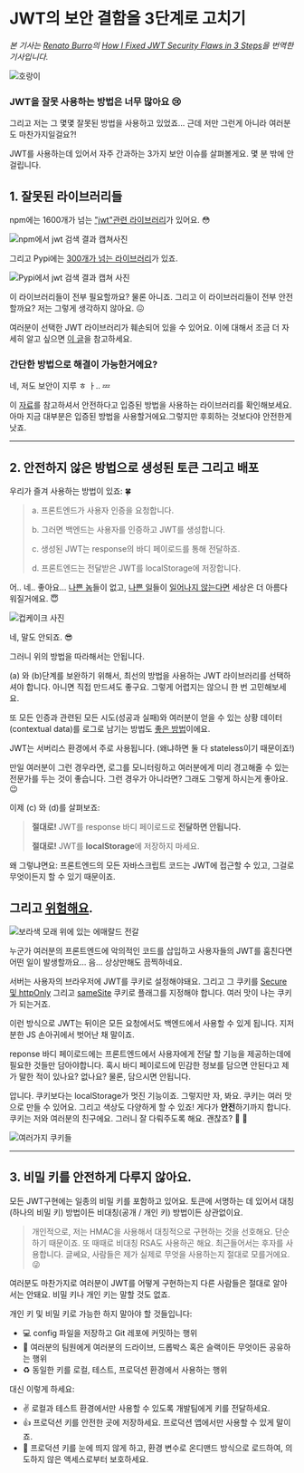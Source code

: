 # JWT의 보안 결함을 3단계로 고치기

*본 기사는 [Renato Burro](https://dev.to/byrro)의 [How I Fixed JWT Security Flaws in 3 Steps](https://dev.to/dashbird/how-i-fixed-jwt-security-flaws-in-3-steps-264k)을 번역한 기사입니다.*

![호랑이](https://res.cloudinary.com/practicaldev/image/fetch/s--gDDoBo6T--/c_imagga_scale,f_auto,fl_progressive,h_420,q_auto,w_1000/https://thepracticaldev.s3.amazonaws.com/i/yekmwrkd11shvfqquvy6.jpg)

### JWT을 잘못 사용하는 방법은 너무 많아요 😢

그리고 저는 그 몇몇 잘못된 방법을 사용하고 있었죠... 근데 저만 그런게 아니라 여러분도 마찬가지일걸요?!

JWT를 사용하는데 있어서 자주 간과하는 3가지 보안 이슈를 살펴볼게요. 몇 분 밖에 안걸립니다.



## 1. 잘못된 라이브러리들

npm에는 1600개가 넘는 ["jwt"관련 라이브러리](https://www.npmjs.com/search?q=jwt)가 있어요. 😳

![npm에서 jwt 검색 결과 캡쳐사진](https://res.cloudinary.com/practicaldev/image/fetch/s--GYrx1Yxf--/c_limit%2Cf_auto%2Cfl_progressive%2Cq_auto%2Cw_880/https://thepracticaldev.s3.amazonaws.com/i/6rj1v12f7myg36pt6fu9.PNG)

그리고 Pypi에는 [300개가 넘는 라이브러리](https://pypi.org/search/?q=jwt)가 있죠.

![Pypi에서 jwt 검색 결과 캡쳐 사진](https://res.cloudinary.com/practicaldev/image/fetch/s--_OYfZmte--/c_limit%2Cf_auto%2Cfl_progressive%2Cq_auto%2Cw_880/https://thepracticaldev.s3.amazonaws.com/i/2nijzxuld30pejlvu5st.png)

이 라이브러리들이 전부 필요할까요? 물론 아니죠. 그리고 이 라이브러리들이 전부 안전할까요? 저는 그렇게 생각하지 않아요. 😖

여러분이 선택한 JWT 라이브러리가 훼손되어 있을 수 있어요. 이에 대해서 조금 더 자세히 알고 싶으면 [이 글](https://auth0.com/blog/critical-vulnerabilities-in-json-web-token-libraries/)을 참고하세요.

### 간단한 방법으로 해결이 가능한거에요?

네, 저도 보안이 지루 ㅎ ㅏ.. 💤

이 [자료](https://jwt.io/#libraries)를 참고하셔서 안전하다고 입증된 방법을 사용하는 라이브러리를 확인해보세요. 아마 지금 대부분은 입증된 방법을 사용할거에요.그렇지만 후회하는 것보다야 안전한게 낫죠.

---

## 2. 안전하지 않은 방법으로 생성된 토큰 그리고 배포

우리가 즐겨 사용하는 방법이 있죠: 🍀

> a. 프론트엔드가 사용자 인증을 요청합니다.
>
> b. 그러면 백엔드는 사용자를 인증하고 JWT를 생성합니다.
>
> c. 생성된 JWT는 response의 바디 페이로드를 통해 전달하죠.
>
> d. 프론트엔드는 전달받은 JWT를 localStorage에 저장합니다.

어.. 네.. 좋아요... [나쁜 놈](https://hackernoon.com/can-timing-attack-be-a-practical-security-threat-on-jwt-signature-ba3c8340dea9)들이 없고, [나쁜 일](https://medium.com/101-writeups/hacking-json-web-token-jwt-233fe6c862e6)들이 [일어나지 않는다면](https://www.nccgroup.trust/uk/about-us/newsroom-and-events/blogs/2019/january/jwt-attack-walk-through/) 세상은 더 아름다워질거에요. 😇 

![컵케이크 사진](https://res.cloudinary.com/practicaldev/image/fetch/s--Xkaqo9Au--/c_limit%2Cf_auto%2Cfl_progressive%2Cq_auto%2Cw_880/https://thepracticaldev.s3.amazonaws.com/i/ulqxllccxbtqk6ah6wdf.jpg)

네, 말도 안되죠. 😎

그러니 위의 방법을 따라해서는 안됩니다.

(a) 와 (b)단계를 보완하기 위해서, 최선의 방법을 사용하는 JWT 라이브러리를 선택하셔야 합니다. 아니면 직접 만드셔도 좋구요. 그렇게 어렵지는 않으니 한 번 고민해보세요.

또 모든 인증과 관련된 모든 시도(성공과 실패)와 여러분이 얻을 수 있는 상황 데이터(contextual data)를  로그로 남기는 방법도 [좋은 방법](https://cheatsheetseries.owasp.org/cheatsheets/Logging_Cheat_Sheet.html#which-events-to-log)이에요.

JWT는 서버리스 환경에서 주로 사용됩니다. (왜냐하면 둘 다 stateless이기 때문이죠!)

만일 여러분이 그런 경우라면, 로그를 모니터링하고 여러분에게 미리 경고해줄 수 있는 전문가를 두는 것이 좋습니다. 그런 경우가 아니라면? 그래도 그렇게 하시는게 좋아요. 😉

이제 (c) 와 (d)를 살펴보죠:

>**절대로!** JWT를 response 바디 페이로드로 **전달하면 안됩니다.**
>
>**절대로!** JWT를 **localStorage**에 저장하지 마세요.

왜 그렇냐면요: 프론트엔드의 모든 자바스크립트 코드는 JWT에 접근할 수 있고, 그걸로 무엇이든지 할 수 있기 때문이죠.

## 그리고 [위험해요](https://developer.okta.com/blog/2018/06/20/what-happens-if-your-jwt-is-stolen).

![보라색 모래 위에 있는 에매랄드 전갈](https://res.cloudinary.com/practicaldev/image/fetch/s--549hK48O--/c_limit%2Cf_auto%2Cfl_progressive%2Cq_auto%2Cw_880/https://thepracticaldev.s3.amazonaws.com/i/6urds06z62day9urqo5i.jpg)

누군가 여러분의 프론트엔드에 악의적인 코드를 삽입하고 사용자들의 JWT를 훔친다면 어떤 일이 발생할까요... 음... 상상만해도 끔찍하네요.

서버는 사용자의 브라우저에 JWT를 쿠키로 설정해야돼요. 그리고 그 쿠키를 [Secure 및 httpOnly](https://developer.mozilla.org/en-US/docs/Web/HTTP/Cookies#Secure_and_HttpOnly_cookies) 그리고 [sameSite](https://developer.mozilla.org/en-US/docs/Web/HTTP/Cookies#SameSite_cookies) 쿠키로 플래그를 지정해야 합니다. 여러 맛이 나는 쿠키가 되는거죠.

이런 방식으로 JWT는 뒤이은 모든 요청에서도 백엔드에서 사용할 수 있게 됩니다. 지저분한 JS 손아귀에서 벗어난 채 말이죠.

reponse 바디 페이로드에는 프론트엔드에서 사용자에게 전달 할 기능을 제공하는데에 필요한 것들만 담아야합니다. 혹시 바디 페이로드에 민감한 정보를 담으면 안된다고 제가 말한 적이 있나요? 없나요? 물론, 담으시면 안됩니다.

압니다. 쿠키보다는 localStorage가 멋진 기능이죠. 그렇지만 자, 봐요. 쿠키는 여러 맛으로 만들 수 있어요. 그리고 색상도 다양하게 할 수 있죠!  게다가 **안전**하기까지 합니다. 쿠키는 저와 여러분의 친구에요. 그러니 잘 다뤄주도록 해요. 괜찮죠? 🙌 🍪

![여러가지 쿠키들](https://res.cloudinary.com/practicaldev/image/fetch/s--YphJsN5n--/c_limit%2Cf_auto%2Cfl_progressive%2Cq_auto%2Cw_880/https://thepracticaldev.s3.amazonaws.com/i/shhl4a23fvu12hmc4l6c.jpg)

---

## 3. 비밀 키를 안전하게 다루지 않아요.

모든 JWT구현에는 일종의 비밀 키를 포함하고 있어요. 토큰에 서명하는 데 있어서 대칭(하나의 비밀 키) 방법이든 비대칭(공개 / 개인 키) 방법이든 상관없이요.

>개인적으로, 저는 HMAC을 사용해서 대칭적으로 구현하는 것을 선호해요. 단순하기 때문이죠. 또 때때로 비대칭 RSA도 사용하곤 해요. 최근들어서는 후자를 사용합니다. 글쎄요, 사람들은 제가 실제로 무엇을 사용하는지 절대로 모를거에요. 😜

여러분도 마찬가지로 여러분이 JWT를 어떻게 구현하는지 다른 사람들은 절대로 알아서는 안돼요. 비밀 키나 개인 키는 말할 것도 없죠.

개인 키 및 비밀 키로 가능한 하지 말아야 할 것들입니다:

- 💻 config 파일을 저장하고 Git 레포에 커밋하는 행위
- 📣 여러분의 팀원에게 여러분의 드라이브, 드롭박스 혹은 슬랙이든 무엇이든 공유하는 행위
- ♻️ 동일한 키를 로컬, 테스트, 프로덕션 환경에서 사용하는 행위

대신 이렇게 하세요:

- ✌️ 로컬과 테스트 환경에서만 사용할 수 있도록 개발팀에게 키를 전달하세요.
- 👍 프로덕션 키를 안전한 곳에 저장하세요. 프로덕션 앱에서만 사용할 수 있게 말이죠.
- 🔐 프로덕션 키를 눈에 띄지 않게 하고, 환경 변수로 온디맨드 방식으로 로드하여, 의도하지 않은 액세스로부터 보호하세요.